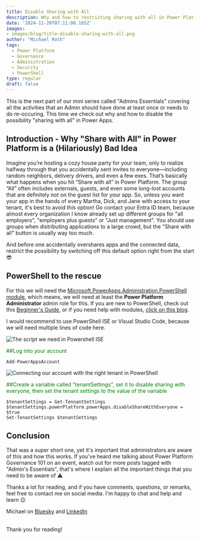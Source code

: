 ```yaml
---
title: Disable Sharing with All
description: Why and how to restricting sharing with all in Power Platform
date: '2024-11-20T07:11:06.185Z'
images: 
- images/blog/title-disable-sharing-with-all.png
author: "Michael Roth"
tags:
  - Power Platform
  - Governance
  - Administration
  - Security
  - PowerShell
type: regular
draft: false
---
```


This is the next part of our mini series called "Admins Essentials" covering all the activities that an Admin should have done at least once or needs to do re-occuring. This time we check out why and how to disable the possibility "sharing with all" in Power Apps.

## Introduction - Why "Share with All" in Power Platform is a (Hilariously) Bad Idea

Imagine you’re hosting a cozy house party for your team, only to realize halfway through that you accidentally sent invites to everyone—including random neighbors, delivery drivers, and even a few exes. That’s basically what happens when you hit “Share with all” in Power Platform. 
The group “All” often includes externals, guests, and even some long-lost accounts that are definitely not on the guest list for your app. So, unless you want your app in the hands of every Martha, Dick, and Jane with access to your tenant, it's best to avoid this option!
Go contact your Entra ID team, because almost every organization I know already set up different groups for "all employers", "employers plus guests" or "Just management". You should use groups when distributing applications to a large crowd, but the "Share with all" button is usually way too much.

And before one accidentally overshares apps and the connected data, restrict the possibility by switching off this default option right from the start 😎

## PowerShell to the rescue

For this we will need the [Microsoft.PowerApps.Administration.PowerShell module](https://www.powershellgallery.com/packages/Microsoft.PowerApps.Administration.PowerShell/2.0.112), which means, we will need at least the **Power Platform Administrator** admin role for this.
If you are new to PowerShell, check out this [Beginner's Guide](https://www.michaelroth42.com/post/2024-04-10-getting-started-with-powershell/), or if you need help with modules, [click on this blog](https://www.michaelroth42.com/post/2024-04-16-ise-modules-and-roles-copy/).

I would recommend to use PowerShell ISE or Visual Studio Code, because we will need multiple lines of code here.

![The script we need in Powershell ISE](/images/Disable_Sharing_With_All_1.png)

<span style="color:green">##Log into your account</span>
```
Add-PowerAppsAccount
```

![Connecting our account with the right tenant in PowerShell](/images/Restore_Apps_1.png)

<span style="color:green">##Create a variable called "tenantSettings", set it to disable sharing with everyone, then set the tenant settings to the value of the variable</span>

```
$tenantSettings = Get-TennantSettings
$tenantSettings.powerPlatform.powerApps.disableShareWithEveryone = $true
Set-TenantSettings $tenantSettings
```

## Conclusion

That was a super short one, yet it's important that administrators are aware of this and how this works. If you've heard me talking about Power Platform Governance 101 on an event, watch out for more posts tagged with "Admin's Essentials", that's where I explain all the important things that you need to be aware of ⚠️

Thanks a lot for reading, and if you have comments, questions, or remarks, feel free to contact me on social media. I'm happy to chat and help and learn 😉

Michael on [Bluesky](https://bsky.app/profile/michael42.bsky.social) and [LinkedIn](https://www.linkedin.com/in/michaelroth42/)

<br> Thank you for reading!




